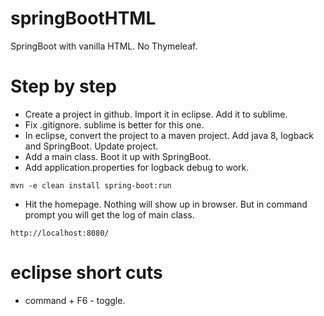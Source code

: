 # springBootHTML
SpringBoot with vanilla HTML. No Thymeleaf. 


# Step by step 
  
  - Create a project in github. Import it in eclipse. Add it to sublime. 
  - Fix .gitignore. sublime is better for this one.   
  - In eclipse, convert the project to a maven project. Add java 8, logback and SpringBoot. Update project. 
  - Add a main class. Boot it up with SpringBoot. 
  - Add application.properties for logback debug to work. 

```
mvn -e clean install spring-boot:run
```
  - Hit the homepage. Nothing will show up in browser. But in command prompt you will get the log of main class. 

```
http://localhost:8080/
```

# eclipse short cuts 

  - command + F6 - toggle. 